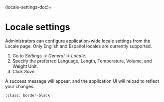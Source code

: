 (locale-settings-doc)=

# Locale settings

Administrators can configure application-wide locale settings from the Locale page. Only English and Español locales are currently supported.

1. Go to *Settings -> General -> Locale*.
2. Specify the preferred Language, Length, Temperature, Volume, and Weight Unit.
3. Click *Save*.

A success message will appear, and the application UI will reload to reflect your changes.

```{image} /settings/media/locale.png
:class: border-black
```
